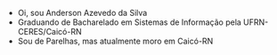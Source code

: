 - Oi, sou Anderson Azevedo da Silva
- Graduando de Bacharelado em Sistemas de Informação pela UFRN-CERES/Caicó-RN
- Sou de Parelhas, mas atualmente moro em Caicó-RN

<!---
andersonazvd/andersonazvd is a ✨ special ✨ repository because its `README.md` (this file) appears on your GitHub profile.
You can click the Preview link to take a look at your changes.
--->
